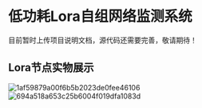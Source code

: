 # 低功耗Lora自组网络监测系统
目前暂时上传项目说明文档，源代码还需要完善，敬请期待！

## Lora节点实物展示

![1af59879a00f6b5b2023de0fee46106](https://github.com/LB1222/-Lora-/assets/126633339/c29866b7-c6a0-4070-aa3e-788a7c527a2d)
![694a518a653c25b6004f019dfa1083d](https://github.com/LB1222/-Lora-/assets/126633339/60263a39-fed9-4b76-8f5e-f4e7e3a1c5f3)
